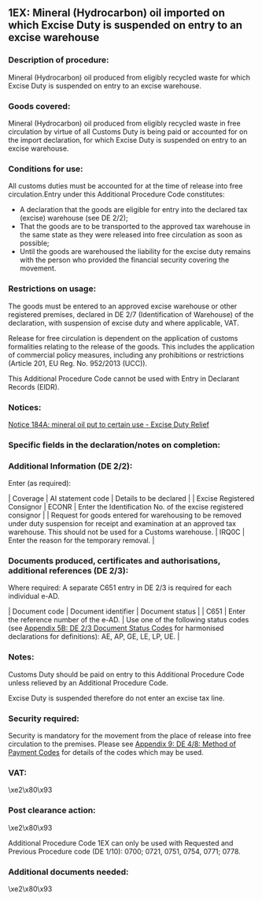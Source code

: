 1EX:  Mineral (Hydrocarbon) oil imported on which Excise Duty is suspended on entry to an excise warehouse
------------------------------------------------------------------------------------------------------------

### Description of procedure:

Mineral (Hydrocarbon) oil produced from eligibly recycled waste for which Excise Duty is suspended on entry to an excise warehouse.

### Goods covered:

Mineral (Hydrocarbon) oil produced from eligibly recycled waste in free circulation by virtue of all Customs Duty is being paid or accounted for on the import declaration, for which Excise Duty is suspended on entry to an excise warehouse.

### Conditions for use:

All customs duties must be accounted for at the time of release into free circulation.Entry under this Additional Procedure Code constitutes:

 * A declaration that the goods are eligible for entry into the declared tax (excise) warehouse (see DE 2/2);
 * That the goods are to be transported to the approved tax warehouse in the same state as they were released into free circulation as soon as possible;
 * Until the goods are warehoused the liability for the excise duty remains with the person who provided the financial security covering the movement.

### Restrictions on usage:

The goods must be entered to an approved excise warehouse or other registered premises, declared in DE 2/7 (Identification of Warehouse) of the declaration, with suspension of excise duty and where applicable, VAT.

Release for free circulation is dependent on the application of customs formalities relating to the release of the goods. This includes the application of commercial policy measures, including any prohibitions or restrictions (Article 201, EU Reg. No. 952/2013 (UCC)).

This Additional Procedure Code cannot be used with Entry in Declarant Records (EIDR).

### Notices:

[Notice 184A: mineral oil put to certain use - Excise Duty Relief](https://www.gov.uk/government/publications/excise-notice-184a-mineral-oil-put-to-certain-use-excise-duty-relief)

### Specific fields in the declaration/notes on completion:

### Additional Information (DE 2/2):

Enter (as required):



  |  Coverage |  AI statement code |  Details to be declared | 
   |  Excise Registered Consignor |  ECONR |  Enter the Identification No. of the excise registered consignor | 
 |  Request for goods entered for warehousing to be removed under duty suspension for receipt and examination at an approved tax warehouse. This should not be used for a Customs warehouse. |  IRQ0C |  Enter the reason for the temporary removal. | 
 
### Documents produced, certificates and authorisations, additional references (DE 2/3):

Where required: A separate C651 entry in DE 2/3 is required for each individual e-AD.



  |  Document code |  Document identifier |  Document status | 
   |  C651 |  Enter the reference number of the e-AD. |  Use one of the following status codes (see [Appendix 5B: DE 2/3 Document Status Codes](https://www.gov.uk/guidance/data-element-23-document-status-codes-of-the-customs-declaration-service-cds) for harmonised declarations for definitions): AE, AP, GE, LE, LP, UE. | 
 
### Notes:

Customs Duty should be paid on entry to this Additional Procedure Code unless relieved by an Additional Procedure Code.

Excise Duty is suspended therefore do not enter an excise tax line.

### Security required:

Security is mandatory for the movement from the place of release into free circulation to the premises. Please see [Appendix 9: DE 4/8: Method of Payment Codes](https://www.gov.uk/government/publications/method-of-payment-codes-for-data-element-48-of-the-customs-declaration-service) for details of the codes which may be used.

### VAT:

\xe2\x80\x93

### Post clearance action:

\xe2\x80\x93

Additional Procedure Code 1EX can only be used with Requested and Previous Procedure code (DE 1/10): 0700; 0721, 0751, 0754, 0771; 0778.

### Additional documents needed:

\xe2\x80\x93


